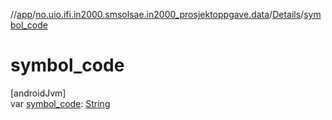 //[app](../../../index.md)/[no.uio.ifi.in2000.smsolsae.in2000_prosjektoppgave.data](../index.md)/[Details](index.md)/[symbol_code](symbol_code.md)

# symbol_code

[androidJvm]\
var [symbol_code](symbol_code.md): [String](https://kotlinlang.org/api/latest/jvm/stdlib/kotlin/-string/index.html)
